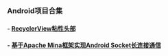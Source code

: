### Android项目合集
#### - [RecyclerView粘性头部](https://github.com/DwayneZhang/AndroidSample/tree/master/StickHeader)
#### - [基于Apache Mina框架实现Android Socket长连接通信](https://github.com/DwayneZhang/AndroidSample/tree/master/MinaSocket)